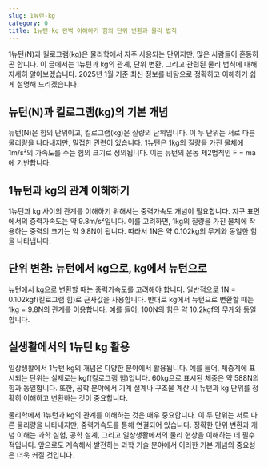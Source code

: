 ```yaml
---
slug: 1뉴턴-kg
category: 0
title: 1뉴턴 kg 완벽 이해하기 힘의 단위 변환과 물리 법칙
---
```


1뉴턴(N)과 킬로그램(kg)은 물리학에서 자주 사용되는 단위지만, 많은 사람들이 혼동하곤 합니다. 이 글에서는 1뉴턴과 kg의 관계, 단위 변환, 그리고 관련된 물리 법칙에 대해 자세히 알아보겠습니다. 2025년 1월 기준 최신 정보를 바탕으로 정확하고 이해하기 쉽게 설명해 드리겠습니다.

## 뉴턴(N)과 킬로그램(kg)의 기본 개념

뉴턴(N)은 힘의 단위이고, 킬로그램(kg)은 질량의 단위입니다. 이 두 단위는 서로 다른 물리량을 나타내지만, 밀접한 관련이 있습니다. 1뉴턴은 1kg의 질량을 가진 물체에 1m/s²의 가속도를 주는 힘의 크기로 정의됩니다. 이는 뉴턴의 운동 제2법칙인 F = ma에 기반합니다.

## 1뉴턴과 kg의 관계 이해하기

1뉴턴과 kg 사이의 관계를 이해하기 위해서는 중력가속도 개념이 필요합니다. 지구 표면에서의 중력가속도는 약 9.8m/s²입니다. 이를 고려하면, 1kg의 질량을 가진 물체에 작용하는 중력의 크기는 약 9.8N이 됩니다. 따라서 1N은 약 0.102kg의 무게와 동일한 힘을 나타냅니다.

## 단위 변환: 뉴턴에서 kg으로, kg에서 뉴턴으로

뉴턴에서 kg으로 변환할 때는 중력가속도를 고려해야 합니다. 일반적으로 1N = 0.102kgf(킬로그램 힘)로 근사값을 사용합니다. 반대로 kg에서 뉴턴으로 변환할 때는 1kg = 9.8N의 관계를 이용합니다. 예를 들어, 100N의 힘은 약 10.2kgf의 무게와 동일합니다.

## 실생활에서의 1뉴턴 kg 활용

일상생활에서 1뉴턴 kg의 개념은 다양한 분야에서 활용됩니다. 예를 들어, 체중계에 표시되는 단위는 실제로는 kgf(킬로그램 힘)입니다. 60kg으로 표시된 체중은 약 588N의 힘과 동일합니다. 또한, 공학 분야에서 기계 설계나 구조물 계산 시 뉴턴과 kg 단위를 정확히 이해하고 변환하는 것이 중요합니다.

물리학에서 1뉴턴과 kg의 관계를 이해하는 것은 매우 중요합니다. 이 두 단위는 서로 다른 물리량을 나타내지만, 중력가속도를 통해 연결되어 있습니다. 정확한 단위 변환과 개념 이해는 과학 실험, 공학 설계, 그리고 일상생활에서의 물리 현상을 이해하는 데 필수적입니다. 앞으로도 계속해서 발전하는 과학 기술 분야에서 이러한 기본 개념의 중요성은 더욱 커질 것입니다.